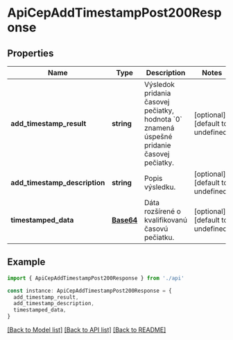 # ApiCepAddTimestampPost200Response

## Properties

| Name                          | Type                    | Description                                                                                          | Notes                             |
| ----------------------------- | ----------------------- | ---------------------------------------------------------------------------------------------------- | --------------------------------- |
| **add_timestamp_result**      | **string**              | Výsledok pridania časovej pečiatky, hodnota &#x60;0&#x60; znamená úspešné pridanie časovej pečiatky. | [optional] [default to undefined] |
| **add_timestamp_description** | **string**              | Popis výsledku.                                                                                      | [optional] [default to undefined] |
| **timestamped_data**          | [**Base64**](Base64.md) | Dáta rozšírené o kvalifikovanú časovú pečiatku.                                                      | [optional] [default to undefined] |

## Example

```typescript
import { ApiCepAddTimestampPost200Response } from './api'

const instance: ApiCepAddTimestampPost200Response = {
  add_timestamp_result,
  add_timestamp_description,
  timestamped_data,
}
```

[[Back to Model list]](../README.md#documentation-for-models) [[Back to API list]](../README.md#documentation-for-api-endpoints) [[Back to README]](../README.md)
